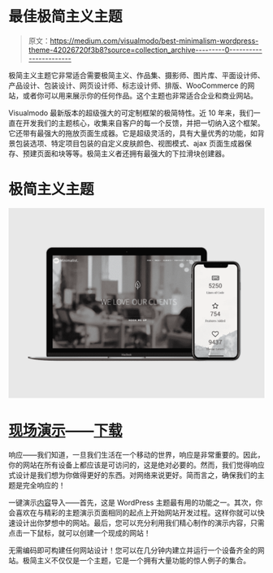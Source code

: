 # 最佳极简主义主题

> 原文：<https://medium.com/visualmodo/best-minimalism-wordpress-theme-42026720f3b8?source=collection_archive---------0----------------------->

极简主义主题它非常适合需要极简主义、作品集、摄影师、图片库、平面设计师、产品设计、包装设计、网页设计师、标志设计师、排版、WooCommerce 的网站，或者你可以用来展示你的任何作品。这个主题也非常适合企业和商业网站。

Visualmodo 最新版本的超级强大的可定制框架的极简特性。近 10 年来，我们一直在开发我们的主题核心，收集来自客户的每一个反馈，并把一切纳入这个框架。它还带有最强大的拖放页面生成器。它是超级灵活的，具有大量优秀的功能，如背景包装选项、特定项目包装的自定义皮肤颜色、视图模式、ajax 页面生成器保存、预建页面和块等等。极简主义者还拥有最强大的下拉滑块创建器。

# 极简主义主题

![](img/8b83d828e2e6f7fe0fef2e2cf1877d0d.png)

# [现场演示](https://theme.visualmodo.com/minimalist/)——[下载](https://visualmodo.com/theme/minimalist-wordpress-theme/)

响应——我们知道，一旦我们生活在一个移动的世界，响应是非常重要的。因此，你的网站在所有设备上都应该是可访问的，这是绝对必要的。然而，我们觉得响应式设计是我们想为你做得更好的东西。对网络来说更好。简而言之，确保我们的主题是完全响应的！

一键演示[内容](https://awards.visualmodo.com/)导入——首先，这是 WordPress 主题最有用的功能之一。其次，你会喜欢在与精彩的主题演示页面相同的起点上开始网站开发过程。这样你就可以快速设计出你梦想中的网站。最后，您可以充分利用我们精心制作的演示内容，只需点击一下鼠标，就可以创建一个现成的网站！

无需编码即可构建任何网站设计！您可以在几分钟内建立并运行一个设备齐全的网站。极简主义不仅仅是一个主题，它是一个拥有大量功能的惊人例子的集合。